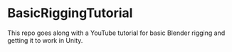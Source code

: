 # BasicRiggingTutorial
This repo goes along with a YouTube tutorial for basic Blender rigging and getting it to work in Unity.
